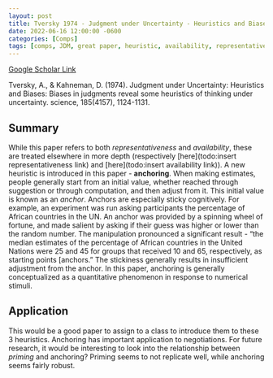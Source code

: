 ```yaml
---
layout: post
title: Tversky 1974 - Judgment under Uncertainty - Heuristics and Biases
date: 2022-06-16 12:00:00 -0600
categories: [Comps]
tags: [comps, JDM, great paper, heuristic, availability, representativeness, anchoring, bias]
---
```

[Google Scholar Link](https://scholar.google.com/scholar?hl=en&as_sdt=0%2C45&q=judgement+under+uncertainty+heuristics+and+biases&btnG=)

Tversky, A., & Kahneman, D. (1974). Judgment under Uncertainty: Heuristics and Biases: Biases in judgments reveal some heuristics of thinking under uncertainty. science, 185(4157), 1124-1131.

## Summary
While this paper refers to both _representativeness_ and _availability_, these are treated elsewhere in more depth (respectively [here](todo:insert representativeness link) and [here](todo:insert availability link)).  A new heuristic is introduced in this paper - **anchoring**.  When making estimates, people generally start from an initial value, whether reached through suggestion or through computation, and then adjust from it.  This initial value is known as an _anchor_.  Anchors are especially sticky cognitively.  For example, an experiment was run asking participants the percentage of African countries in the UN.  An anchor was provided by a spinning wheel of fortune, and made salient by asking if their guess was higher or lower than the random number.  The manipulation pronounced a significant result - “the median estimates of the percentage of African countries in the United Nations were 25 and 45 for groups that received 10 and 65, respectively, as starting points [anchors.”  The stickiness generally results in insufficient adjustment from the anchor.  In this paper, anchoring is generally conceptualized as a quantitative phenomenon in response to numerical stimuli.

## Application
This would be a good paper to assign to a class to introduce them to these 3 heuristics.  Anchoring has important application to negotiations.  For future research, it would be interesting to look into the relationship between _priming_ and anchoring?  Priming seems to not replicate well, while anchoring seems fairly robust.
